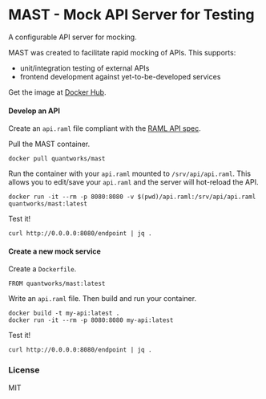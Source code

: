 # MAST - Mock API Server for Testing
A configurable API server for mocking.

MAST was created to facilitate rapid mocking of APIs. This supports:

- unit/integration testing of external APIs
- frontend development against yet-to-be-developed services

Get the image at [Docker Hub](https://hub.docker.com/r/quantworks/mast/).

#### Develop an API
Create an `api.raml` file compliant with the [RAML API spec](https://raml.org/developers/raml-100-tutorial).

Pull the MAST container.
```
docker pull quantworks/mast
```

Run the container with your `api.raml` mounted to `/srv/api/api.raml`. This allows you to edit/save your `api.raml` and the server will hot-reload the API.
```
docker run -it --rm -p 8080:8080 -v $(pwd)/api.raml:/srv/api/api.raml quantworks/mast:latest
```

Test it!
```
curl http://0.0.0.0:8080/endpoint | jq .
```


#### Create a new mock service
Create a `Dockerfile`.
```
FROM quantworks/mast:latest
```
Write an `api.raml` file. Then build and run your container.
```
docker build -t my-api:latest .
docker run -it --rm -p 8080:8080 my-api:latest
```
Test it!
```
curl http://0.0.0.0:8080/endpoint | jq .
```

### License
MIT
